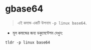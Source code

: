 # gbase64

> এই কমান্ড একটি উপনাম `-p linux base64`.

- মূল কমান্ডের জন্য ডকুমেন্টেশন দেখুন:

`tldr -p linux base64`
